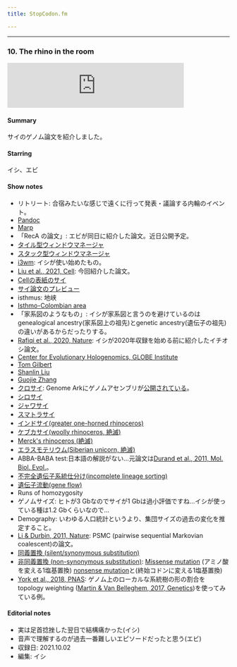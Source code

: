 ```yaml
---
title: StopCodon.fm

---
```

-------
### 10. The rhino in the room

<iframe src="https://anchor.fm/stopcodon/embed/episodes/10--The-rhino-in-the-room-e1afre3" height="102px" width="400px" frameborder="0" scrolling="no"></iframe>


#### Summary
サイのゲノム論文を紹介しました。


#### Starring
イシ、エビ

#### Show notes

+ リトリート: 合宿みたいな感じで遠くに行って発表・議論する内輪のイベント。
+ [Pandoc](https://pandoc.org/)
+ [Marp](https://marp.app/)
+ 「RecA の論文」: エビが同日に紹介した論文。近日公開予定。
+ [タイル型ウィンドウマネージャ](https://ja.wikipedia.org/wiki/%E3%82%BF%E3%82%A4%E3%83%AB%E5%9E%8B%E3%82%A6%E3%82%A3%E3%83%B3%E3%83%89%E3%82%A6%E3%83%9E%E3%83%8D%E3%83%BC%E3%82%B8%E3%83%A3)
+ [スタック型ウィンドウマネージャ](https://ja.wikipedia.org/wiki/%E3%82%B9%E3%82%BF%E3%83%83%E3%82%AF%E5%9E%8B%E3%82%A6%E3%82%A3%E3%83%B3%E3%83%89%E3%82%A6%E3%83%9E%E3%83%8D%E3%83%BC%E3%82%B8%E3%83%A3)
+ [i3wm](https://i3wm.org/): イシが使い始めたもの。
+ [Liu et al., 2021, Cell](https://www.sciencedirect.com/science/article/pii/S0092867421008916): 今回紹介した論文。
+ [Cellの表紙のサイ](https://www.sciencedirect.com/journal/cell/vol/184/issue/19)
+ [サイ論文のプレビュー](https://www.sciencedirect.com/science/article/abs/pii/S009286742101000X)
+ isthmus: 地峡
+ [Isthmo-Colombian area](https://en.wikipedia.org/wiki/Isthmo-Colombian_Area)
+ 「家系図のようなもの」: イシが家系図と言うのを避けているのはgenealogical ancestry(家系図上の祖先)とgenetic ancestry(遺伝子の祖先)の違いがあるからだったりする。
+ [Rafiqi et al., 2020, Nature](https://www.nature.com/articles/s41586-020-2653-6): イシが2020年収録を始める前に紹介したイチオシ論文。
+ [Center for Evolutionary Hologenomics, GLOBE Institute](https://ceh.ku.dk/)
+ [Tom Gilbert](https://globe.ku.dk/research/evogenomics/gilbert-group/)
+ [Shanlin Liu](https://www.zhouxinlab.com/liushanlin)
+ [Guojie Zhang](http://zhanggjlab.org/)
+ [クロサイ](https://ja.wikipedia.org/wiki/%E3%82%AF%E3%83%AD%E3%82%B5%E3%82%A4): Genome Arkにゲノムアセンブリが[公開されている](https://vgp.github.io/genomeark/Diceros_bicornis/)。
+ [シロサイ](https://ja.wikipedia.org/wiki/%E3%82%B7%E3%83%AD%E3%82%B5%E3%82%A4)
+ [ジャワサイ](https://ja.wikipedia.org/wiki/%E3%82%B8%E3%83%A3%E3%83%AF%E3%82%B5%E3%82%A4)
+ [スマトラサイ](https://ja.wikipedia.org/wiki/%E3%82%B9%E3%83%9E%E3%83%88%E3%83%A9%E3%82%B5%E3%82%A4)
+ [インドサイ(greater one-horned rhinoceros)](https://ja.wikipedia.org/wiki/%E3%82%A4%E3%83%B3%E3%83%89%E3%82%B5%E3%82%A4)
+ [ケブカサイ(woolly rhinoceros, 絶滅)](https://ja.wikipedia.org/wiki/%E3%82%B1%E3%83%96%E3%82%AB%E3%82%B5%E3%82%A4)
+ [Merck's rhinoceros (絶滅)](https://en.wikipedia.org/wiki/Merck%27s_rhinoceros)
+ [エラスモテリウム(Siberian unicorn, 絶滅)](https://ja.wikipedia.org/wiki/%E3%82%A8%E3%83%A9%E3%82%B9%E3%83%A2%E3%83%86%E3%83%AA%E3%82%A6%E3%83%A0)
+ ABBA-BABA test:日本語の解説がない…元論文は[Durand et al., 2011, Mol. Biol. Evol.](https://academic.oup.com/mbe/article/28/8/2239/1052492)。
+ [不完全遺伝子系統仕分け(incomplete lineage sorting)](https://ja.wikipedia.org/wiki/%E4%B8%8D%E5%AE%8C%E5%85%A8%E9%81%BA%E4%BC%9D%E5%AD%90%E7%B3%BB%E7%B5%B1%E4%BB%95%E5%88%86%E3%81%91)
+ [遺伝子流動(gene flow)](https://ja.wikipedia.org/wiki/%E9%81%BA%E4%BC%9D%E5%AD%90%E6%B5%81%E5%8B%95)
+ Runs of homozygosity
+ ゲノムサイズ: ヒトが3 Gbなのでサイが1 Gbは過小評価ですね…イシが使っている種は1.2 Gbくらいなので...
+ Demography: いわゆる人口統計というより、集団サイズの過去の変化を推定すること。
+ [Li & Durbin, 2011, Nature](https://www.nature.com/articles/nature10231): PSMC (pairwise sequential Markovian coalescent)の論文。
+ [同義置換 (silent/synonymous substitution)](https://en.wikipedia.org/wiki/Synonymous_substitution)
+ [非同義置換 (non-synonymous substitution)](https://en.wikipedia.org/wiki/Nonsynonymous_substitution): [Missense mutation](https://en.wikipedia.org/wiki/Missense_mutation) (アミノ酸を変える1塩基置換) [nonsense mutation](https://en.wikipedia.org/wiki/Nonsense_mutation)と(終始コドンに変える1塩基置換) 
+ [York et al., 2018, PNAS](https://www.pnas.org/content/115/47/E11081): ゲノム上のローカルな系統樹の形の割合をtopology weighting ([Martin & Van Belleghem, 2017, Genetics](https://academic.oup.com/genetics/article/206/1/429/6064218))を使ってみている例。

#### Editorial notes
- 実は足首捻挫した翌日で結構痛かった(イシ)
- 音声で理解するのが過去一番難しいエピソードだったと思う(エビ)
- 収録日: 2021.10.02
- 編集: イシ
